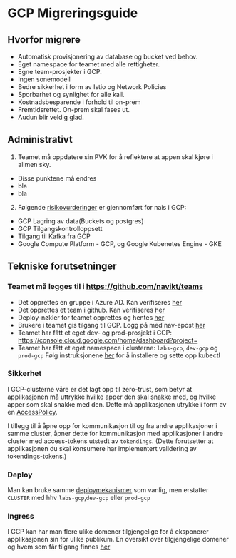# GCP Migreringsguide

## Hvorfor migrere
* Automatisk provisjonering av database og bucket ved behov.
* Eget namespace for teamet med alle rettigheter.
* Egne team-prosjekter i GCP.
* Ingen sonemodell
* Bedre sikkerhet i form av Istio og Network Policies
* Sporbarhet og synlighet for alle kall.
* Kostnadsbesparende i forhold til on-prem
* Fremtidsrettet. On-prem skal fases ut.
* Audun blir veldig glad.

## Administrativt
1. Teamet må oppdatere sin PVK for å reflektere at appen skal kjøre i allmen sky.
  * Disse punktene må endres
  * bla
  * bla
2. Følgende [risikovurderinger](https://apps.powerapps.com/play/f8517640-ea01-46e2-9c09-be6b05013566) er gjennomført for nais i GCP:
  * GCP Lagring av data(Buckets og postgres)
  * GCP Tilgangskontrolloppsett
  * Tilgang til Kafka fra GCP
  * Google Compute Platform - GCP, og Google Kubenetes Engine - GKE

## Tekniske forutsetninger
### Teamet må legges til i https://github.com/navikt/teams
* Det opprettes en gruppe i Azure AD. Kan verifiseres [her](https://portal.azure.com/#blade/Microsoft_AAD_IAM/ManagedAppMenuBlade/Users/appId/5cbaf0ba-4d99-48a1-acf5-cca701361fd2/objectId/4c5e3226-106e-404d-81be-d02f31104b5a)
* Det opprettes et team i github. Kan verifiseres [her](https://github.com/orgs/navikt/teams)
* Deploy-nøkler for teamet opprettes og hentes [her](https://deploy.nais.io/)
* Brukere i teamet gis tilgang til GCP. Logg på med nav-epost [her](https://console.cloud.google.com/)
* Teamet har fått et eget dev- og prod-prosjekt i GCP: https://console.cloud.google.com/home/dashboard?project=<dev-ditteamnavn>
* Teamet har fått et eget namespace i clusterne: `labs-gcp`, `dev-gcp` og `prod-gcp`
Følg instruksjonene [her](https://doc.nais.io/basics/access) for å installere og sette opp kubectl

### Sikkerhet
I GCP-clusterne våre er det lagt opp til zero-trust, som betyr at applikasjonen må uttrykke hvilke apper den skal snakke med, og hvilke apper som skal snakke med den.
Dette må applikasjonen utrykke i form av en [AccessPolicy](https://doc.nais.io/gcp/access-policy).

I tillegg til å åpne opp for kommunikasjon til og fra andre applikasjoner i samme cluster, åpner dette for kommunikasjon med applikasjoner i andre cluster med access-tokens utstedt av `tokendings`.
(Dette forutsetter at applikasjonen du skal konsumere har implementert validering av tokendings-tokens.)

### Deploy
Man kan bruke samme [deploymekanismer](https://doc.nais.io/deployment) som vanlig, men erstatter `CLUSTER` med hhv `labs-gcp`,`dev-gcp` eller `prod-gcp`

### Ingress
I GCP kan har man flere ulike domener tilgjengelige for å eksponerer applikasjonen sin for ulike publikum.
En oversikt over tilgjengelige domener og hvem som får tilgang finnes [her](https://doc.nais.io/clusters)

